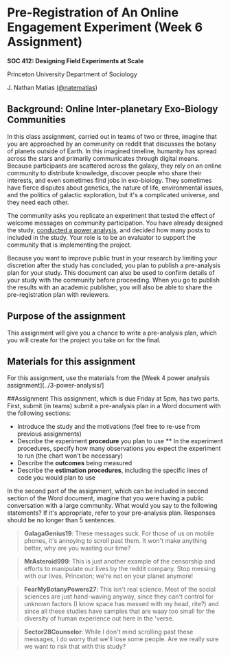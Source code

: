 # Pre-Registration of An Online Engagement Experiment (Week 6 Assignment)
**SOC 412: Designing Field Experiments at Scale**

Princeton University Department of Sociology

J. Nathan Matias ([@natematias](https://twitter.com/natematias))

## Background: Online Inter-planetary Exo-Biology Communities 
In this class assignment, carried out in teams of two or three, imagine that you are approached by an community on reddit that discusses the botany of planets outside of Earth. In this imagined timeline, humanity has spread across the stars and primarily communicates through digital means. Because  participants are scattered across the galaxy, they rely on an online community to distribute knowledge, discover people who share their interests, and even sometimes find jobs in exo-biology. They sometimes have fierce disputes about genetics, the nature of life, environmental issues, and the politics of galactic exploration, but it's a complicated universe, and they need each other. 

The community asks you replicate an experiment that tested the effect of welcome messages on community participation. You have already designed the study, [conducted a power analysis](https://github.com/natematias/SOC412/tree/master/3-power-analysis), and decided how many posts to included in the study. Your role is to be an evaluator to support the community that is implementing the project. 

Because you want to improve public trust in your research by limiting your discretion after the study has concluded, you plan to publish a pre-analysis plan for your study. This document can also be used to confirm details of your study with the community before proceeding. When you go to publish the results with an academic publisher, you will also be able to share the pre-registration plan with reviewers.

## Purpose of the assignment
This assignment will give you a chance to write a pre-analysis plan, which you will create for the project you take on for the final. 

## Materials for this assignment
For this assignment, use the materials from the [Week 4 power analysis assignment](../3-power-analysis/]

##Assignment
This assignment, which is due Friday at 5pm, has two parts. First, submit (in teams) submit a pre-analysis plan in a Word document with the following sections:

* Introduce the study and the motivations (feel free to re-use from previous assignments) 
* Describe the experiment **procedure** you plan to use
** In the experiment procedures, specify how many observations you expect the experiment to run (the chart won't be necessary)
* Describe the **outcomes** being measured
* Describe the **estimation procedures**, including the specific lines of code you would plan to use

In the second part of the assignment, which can be included in second section of the Word document, imagine that you were having a public conversation with a large community. What would you say to the following statements? If it's appropriate, refer to your pre-analysis plan. Responses should be no longer than 5 sentences. 

> **GalagaGenius19**: These messages suck. For those of us on mobile phones, it's annoying to scroll past them. It won't make anything better, why are you wasting our time?

> **MrAsteroid999**: This is just another example of the censorship and efforts to manipulate our lives by the reddit company. Stop messing with our lives, Princeton; we're not on your planet anymore!

> **FearMyBotanyPowers27**: This isn't real science. Most of the social sciences are just hand-waving anyway, since they can't control for unknown factors (I know space has messed with my head, rite?) and since all these studies have samples that are waay too small for the diversity of human experience out here in the 'verse.

> **Sector28Counselor**: While I don't mind scrolling past these messages, I do worry that we'll lose some people. Are we really sure we want to risk that with this study?

> 
